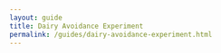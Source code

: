```yaml
---
layout: guide
title: Dairy Avoidance Experiment
permalink: /guides/dairy-avoidance-experiment.html
---
```


